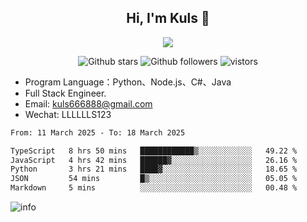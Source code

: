 <h2 align="center"> Hi, I'm Kuls 👋 </h2>
<p align="center">
    <p align="center">
        <img src=" https://avatars.githubusercontent.com/u/42165104?s=460&u=5c7fbf0bce7d4b38a15a44676e6f64b529e47598&v=4"/>
    </p>
    <p align="center">
      <img src="https://img.shields.io/github/stars/hellokuls?style=social" alt="Github stars" />
      <img src="https://img.shields.io/github/followers/hellokuls?style=social" alt="Github followers" />
      <img src="https://visitor-badge.glitch.me/badge?page_id=hellokuls.readme" alt="vistors" />
    </p>
</p>

- Program Language：Python、Node.js、C#、Java
- Full Stack Engineer.
- Email: kuls666888@gmail.com
- Wechat: LLLLLLS123

<!--START_SECTION:waka-->

```txt
From: 11 March 2025 - To: 18 March 2025

TypeScript   8 hrs 50 mins   ████████████▒░░░░░░░░░░░░   49.22 %
JavaScript   4 hrs 42 mins   ██████▓░░░░░░░░░░░░░░░░░░   26.16 %
Python       3 hrs 21 mins   ████▓░░░░░░░░░░░░░░░░░░░░   18.65 %
JSON         54 mins         █▒░░░░░░░░░░░░░░░░░░░░░░░   05.05 %
Markdown     5 mins          ░░░░░░░░░░░░░░░░░░░░░░░░░   00.48 %
```

<!--END_SECTION:waka-->

![info](https://github-readme-stats.vercel.app/api?username=hellokuls&show_icons=true&count_private=true&hide=prs&theme=default_repocard)


